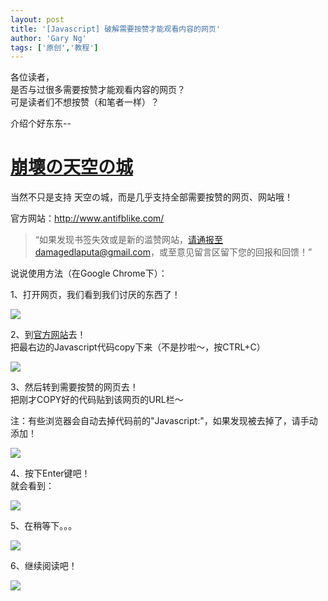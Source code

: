```yaml
---
layout: post
title: '[Javascript] 破解需要按赞才能观看内容的网页'
author: 'Gary Ng'
tags: ['原创','教程']
---
```


各位读者，  
是否与过很多需要按赞才能观看内容的网页？  
可是读者们不想按赞（和笔者一样）？  
  
介绍个好东东--  
  


#  [崩壞の天空の城](http://antifblike.com/)

  


  


  


  


  


  


当然不只是支持 天空の城，而是几乎支持全部需要按赞的网页、网站哦！  


官方网站：<http://www.antifblike.com/>

> “如果发现书签失效或是新的滥赞网站，请通报至damagedlaputa@gmail.com，或至意见留言区留下您的回报和回馈！”

  


说说使用方法（在Google Chrome下）：

  
  
1、打开网页，我们看到我们讨厌的东西了！  


![](http://4.bp.blogspot.com/-304b_z2sQUs/TqZoiY87bDI/AAAAAAAAAUs/7PSfXSvVboI/s640/b1.jpg)

  


2、到[官方网站](http://www.antifblike.com/)去！  
把最右边的Javascript代码copy下来（不是抄啦～，按CTRL+C）  


![](http://4.bp.blogspot.com/-KfeBYpckV74/TqZpZ0ewPKI/AAAAAAAAAU8/hLse0yvkeTc/s400/b3.jpg)

3、然后转到需要按赞的网页去！  
把刚才COPY好的代码贴到该网页的URL栏～  
  
  
注：有些浏览器会自动去掉代码前的"Javascript:"，如果发现被去掉了，请手动添加！  
  
  


![](http://4.bp.blogspot.com/-r9L2-jcB9pI/TqZqms1ou2I/AAAAAAAAAVE/CbbH27OsqBQ/s640/b4.jpg)

  
  
4、按下Enter键吧！  
就会看到：  


![](http://1.bp.blogspot.com/-f3xiEMckw4M/TqZrcWk2YpI/AAAAAAAAAVQ/avB80hOMHHY/s400/b5.jpg)

  


5、在稍等下。。。

![](http://1.bp.blogspot.com/-hKswnea6iOY/TqZroTiWj0I/AAAAAAAAAVc/DKVuZGhY8p0/s400/b6.jpg)

6、继续阅读吧！

![](http://4.bp.blogspot.com/-yT7dN9lGCqk/TqZsIYKKIOI/AAAAAAAAAVk/d8GbpCBvEcI/s640/b7.jpg)

  


  

